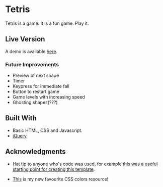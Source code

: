 # Tetris

Tetris is a game. It is a fun game. Play it.  

## Live Version

A demo is available [here](https://sharanvkaur.github.io/wdi-p1-tetris/).

### Future Improvements
* Preview of next shape
* Timer
* Keypress for immediate fall
* Button to restart game
* Game levels with increasing speed
* Ghosting shapes(???)

## Built With

* Basic HTML, CSS and Javascript.
* [jQuery](http://jquery.com/)

## Acknowledgments

* Hat tip to anyone who's code was used, for example [this was a useful starting point for creating this template](https://gist.github.com/PurpleBooth/109311bb0361f32d87a2).

* [This](http://www.colors.commutercreative.com/grid/) is my new favourite CSS colors resource!

